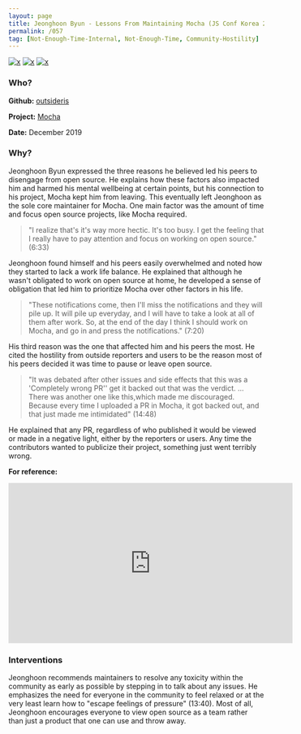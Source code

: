 ```yaml
---
layout: page
title: Jeonghoon Byun - Lessons From Maintaining Mocha (JS Conf Korea 2019)
permalink: /057
tag: [Not-Enough-Time-Internal, Not-Enough-Time, Community-Hostility]
---
```


[![x](https://img.shields.io/badge/-Not%20Enough%20Time%20(Internal)-darkblue)](/#NETI) [![x](https://img.shields.io/badge/-Not%20Enough%20Time-orange)](/#NETE) [![x](https://img.shields.io/badge/-Community%20Hostility-red)](/#CH) 

### Who?

**Github:** [outsideris](https://github.com/outsideris)

**Project:** [Mocha](https://github.com/mochajs/mocha)

**Date:** December 2019

### Why?

Jeonghoon Byun expressed the three reasons he believed led his peers to disengage from open source. He explains how these factors also impacted him and harmed his mental wellbeing at certain points, but his connection to his project, Mocha kept him from leaving. This eventually left Jeonghoon as the sole core maintainer for Mocha. One main factor was the amount of time and focus open source projects, like Mocha required.

> "I realize that's it's way more hectic. It's too busy. I get the feeling that I really have to pay attention and focus on working on open source." (6:33)

Jeonghoon found himself and his peers easily overwhelmed and noted how they started to lack a work life balance. He explained that although he wasn't obligated to work on open source at home, he developed a sense of obligation that led him to prioritize Mocha over other factors in his life.

> "These notifications come, then I'll miss the notifications and they will pile up. It will pile up everyday, and I will have to take a look at all of them after work. So, at the end of the day I think I should work on Mocha, and go in and press the notifications." (7:20)

His third reason was the one that affected him and his peers the most. He cited the hostility from outside reporters and users to be the reason most of his peers decided it was time to pause or leave open source.

> "It was debated after other issues and side effects that this was a 'Completely wrong PR'' get it backed out that was the verdict. ... There was another one like this,which made me discouraged. Because every time I uploaded a PR in Mocha, it got backed out, and that just made me intimidated"  (14:48)

He explained that any PR, regardless of who published it would be viewed or made in a negative light, either by the reporters or users. Any time the contributors wanted to publicize their project, something just went terribly wrong.

**For reference:**

<iframe width="560" height="315" src="https://www.youtube.com/embed/J3gfqtFLgfk?start=393" title="YouTube video player" frameborder="0" allow="accelerometer; autoplay; clipboard-write; encrypted-media; gyroscope; picture-in-picture" allowfullscreen></iframe> 

### Interventions

Jeonghoon recommends maintainers to resolve any toxicity within the community as early as possible by stepping in to talk about any issues. He emphasizes the need for everyone in the community to feel relaxed or at the very least learn how to "escape feelings of pressure" (13:40). Most of all, Jeonghoon encourages everyone to view open source as a team rather than just a product that one can use and throw away.

